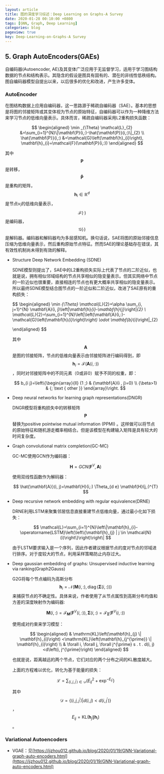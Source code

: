 ```yaml
---
layout: article
title: 图的深度学习综述：Deep Learning on Graphs-A Survey
date: 2020-01-28 00:10:00 +0800
tags: [GNN, Graph, Deep Learning]
categories: blog
pageview: true
key: Deep-Learning-on-Graphs-A Survey
---
```




## 5. Graph AutoEncoders(GAEs)

自编码器(Autoencoder, AE)及其变体广泛应用于无监督学习，适用于学习图结构数据的节点和结构表示。其隐含的假设是图具有固有的、潜在的非线性低秩结构。图自编码器模型自提出以来，以后很多的优化和改进，产生许多变体。

### AutoEncoder

在图结构数据上应用自编码器，这一思路源于稀疏自编码器（SAE）。基本的思想是将图的邻接矩阵或其变体视为节点的原始特征，自编码器可以作为一种降维方法来学习节点的低维向量表示。具体而言，稀疏自编码器采用L2重构损失函数：


$$
\begin{aligned}
\min _{\Theta} \mathcal{L}_{2} &=\sum_{i=1}^{N}\|\mathbf{P}(i,:)-\hat{\mathbf{P}}(i,:)\|_{2} \\
\hat{\mathbf{P}}(i,:) &=\mathcal{G}\left(\mathbf{h}_{i}\right), \mathbf{h}_{i}=\mathcal{F}(\mathbf{P}(i,:))
\end{aligned}
$$

其中$$\mathbf{P}$$是转移，$$\mathbf{\hat{P}}$$是重构的矩阵，$$
\mathbf{h}_{i} \in \mathbb{R}^{d}
$$是节点$v_i$的低维向量表示，$$
\mathcal{F}(\cdot)
$$是编码器，$$
\mathcal{G}(\cdot)
$$是解码器。编码器和解码器均为多层感知机。换句话说，SAE将图的原始邻接信息压缩为低维向量表示，然后重构原始节点特征。然而SAE的理论基础存在错误，其有效性机制尚未得到有效的解释。

- Structure Deep Network Embedding (SDNE)

  SDNE模型则提出了，SAE中的L2重构损失实际上代表了节点的二阶近似，也就是说，拥有相似邻域结构的节点共享相似的隐变量表示。但其实网络中节点的一阶近似也很重要，直接相连的节点也有更大概率共享相似的隐变量表示。所以最终SDNE模型结合图节点的一阶近似和二阶近似，改进了SAE原有的重构损失：

  $$
  \begin{aligned}
  \min _{\Theta} \mathcal{L}_{2}+\alpha \sum_{i, j=1}^{N} \mathbf{A}(i, j)\left\|\mathbf{h}_{i}-\mathbf{h}_{j}\right\|_{2} \\
  \mathcal{L}_{2}=\sum_{i=1}^{N}\left\|\left(\mathbf{A}(i,:)-\mathcal{G}\left(\mathbf{h}_{i}\right)\right) \odot \mathbf{b}_{i}\right\|_{2} 
  
  \end{aligned}
  $$

  其中$$\mathbf{A}$$是图的邻接矩阵，节点的低维向量表示由邻接矩阵进行编码得到，即$$\mathbf{h}_{i}=\mathcal{F}(\mathbf{A}(i,:))$$，同时对邻接矩阵中的不同元素（0或非0）赋予不同的权重，即：

  $$
  b_{i j}=\left\{\begin{array}{ll}
  {1 ;} & {\mathbf{A}(i , j)=0} \\
  {\beta>1} & {; \text { other }}
  \end{array}\right.
  $$
  
- Deep neural networks for learning graph representations(DNGR)

  DNGR模型将重构损失中的转移矩阵$$\mathbf{P}$$替换为positive pointwise mutual information (PPMI) 。这样做可以将节点的原始特征和随机游走概率相结合。但是该模型在构建输入矩阵是具有较大的时间复杂度。

- Graph convolutional matrix completion(GC-MC)

  GC-MC使用GCN作为编码器：

  
  $$
  \mathbf{H}=G C N\left(\mathbf{F}^{V}, \mathbf{A}\right)
  $$
  
  使用双线性函数作为解码器：
  
  $$
\hat{\mathbf{A}}(i, j)=\mathbf{H}(i,:) \Theta_{d e} \mathbf{H}(j,:)^{T}
  $$
  
- Deep recursive network embedding with regular equivalence(DRNE)

  DRNE利用LSTM来聚集邻居信息直接重建节点低维向量，通过最小化如下损失：
  
  $$
\mathcal{L}=\sum_{i=1}^{N}\left\|\mathbf{h}_{i}-\operatorname{LSTM}\left(\left\{\mathbf{h}_{j} | j \in \mathcal{N}(i)\right\}\right)\right\|
  $$
  
  由于LSTM要求输入是一个序列，因此作者建议根据节点的度对节点的邻域进行排序。对于度较大的节点，利用采样策略防止内存过大。
  
- Deep gaussian embedding of graphs: Unsupervised inductive learning via ranking(Graph2Gauss)

  G2G将每个节点编码为高斯分布$$
  \mathbf{h}_{i}=\mathcal{N}(\mathbf{M}(i,:), \operatorname{diag}(\mathbf{\Sigma}(i,:)))$$来捕获节点的不确定性。具体来说，作者使用了从节点属性到高斯分布均值和方差的深度映射作为编码器:
  
  $$
  \mathbf{M}(i,:)=\mathcal{F}_{\mathbf{M}}\left(\mathbf{F}^{V}(i,:)\right), \boldsymbol{\Sigma}(i,:)=\mathcal{F}_{\boldsymbol{\Sigma}}\left(\mathbf{F}^{V}(i,:)\right)
  $$
  
  使用成对约束来学习模型：
  
  $$
  \begin{aligned}
  & \mathrm{KL}\left(\mathbf{h}_{j} \| \mathbf{h}_{i}\right) <\mathrm{KL}\left(\mathbf{h}_{j^{\prime}} \| \mathbf{h}_{i}\right) \\
  & \forall i, \forall j, \forall j^{\prime} s . t . d(i, j)<d\left(i, j^{\prime}\right)
  \end{aligned}
  $$
  
  也就是说，距离越远的两个节点，它们对应的两个分布之间的KL散度越大。
  
  上面的方程难以优化，转化为基于能量的损失：
  
  $$
  \mathcal{L}=\sum_{\left(i, j, j^{\prime}\right) \in \mathcal{D}}\left(E_{i j}^{2}+\exp ^{-E_{i j^{\prime}}}\right)
  $$
  
  其中$$\mathcal{D}=\left\{\left(i, j, j^{\prime}\right) | d(i, j)<d\left(i, j^{\prime}\right)\right\}$$，$$
  E_{i j}=\mathrm{KL}\left(\mathbf{h}_{j} \| \mathbf{h}_{i}\right)$$。



### Variational Autoencoders

- VGAE：见[https://jjzhou012.github.io/blog/2020/01/19/GNN-Variational-graph-auto-encoders.html](https://jjzhou012.github.io/blog/2020/01/19/GNN-Variational-graph-auto-encoders.html)

